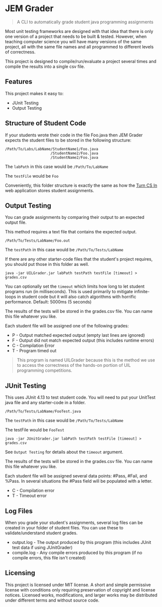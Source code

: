 # JEM Grader
> A CLI to automatically grade student java programming assignments

Most unit testing frameworks are designed with that idea that there is only one version of a project that needs to be built & tested. However, when teaching computer science you will have many versions of the same project, all with the same file names and all programmed to different levels of correctness.

This project is designed to compile/run/evaluate a project several times and compile the results into a single csv file.

## Features

This project makes it easy to:
* JUnit Testing
* Output Testing

## Structure of Student Code

If your students wrote their code in the file Foo.java then JEM Grader expects the student files to be stored in the following structure:

```
/Path/To/Labs/LabName/StudentName1/Foo.java
                     /StudentName2/Foo.java
                     /StudentName2/Foo.java
```

The `labPath` in this case would be `/Path/To/LabName`

The `testFile` would be `Foo`

Conveniently, this folder structure is exactly the same as how the [Turn CS In](https://github.com/hdctambien/turncsin) web application stores student assignments.

## Output Testing

You can grade assignments by comparing their output to an expected output file.

This method requires a text file that contains the expected output.

```
/Path/To/Tests/LabName/Foo.out
```

The `testPath` in this case would be `/Path/To/Tests/LabName`

If there are any other starter-code files that the student's project requires, you should put those in this folder as well.

```
java -jar UILGrader.jar labPath testPath testFile [timeout] > grades.csv
```

You can optionally set the `timeout` which limits how long to let student programs run (in milliseconds). This is used primarily to mitigate infinite-loops in student code but it will also catch algorithms with horrific performance. Default: 5000ms (5 seconds)

The results of the tests will be stored in the grades.csv file. You can name this file whatever you like.

Each student file will be assigned one of the following grades:

* P - Output matched expected output (empty last lines are ignored)
* F - Output did not match expected output (this includes runtime errors)
* C - Compilation Error
* T - Program timed out

> This program is named UILGrader because this is the method we use to access the correctness of the hands-on portion of UIL programming competitions.

## JUnit Testing

This uses JUnit 4.13 to test student code. You will need to put your UnitTest java file and any starter-code in a folder.

```
/Path/To/Tests/LabName/FooTest.java
```

The `testPath` in this case would be `/Path/To/Tests/LabName`

The testFile would be `FooTest`

```
java -jar JUnitGrader.jar labPath testPath testFile [timeout] > grades.csv
```

See `Output Testing` for details about the `timeout` argument.

The results of the tests will be stored in the grades.csv file. You can name this file whatever you like.

Each student file will be assigned several data points: #Pass, #Fail, and %Pass. In several situations the #Pass field will be populated with a letter.

* C - Compilation error
* T - Timeout error

## Log Files

When you grade your student's assignments, several log files can be created in your folder of student files. You can use these to validate/understand student grades.

* output.log - The output produced by this program (this includes JUnit test data if using JUnitGrader)
* compile.log - Any compile errors produced by this program (if no compile errors, this file isn't created)

## Licensing

This project is licensed under MIT license. A short and simple permissive license with conditions only requiring preservation of copyright and license notices. Licensed works, modifications, and larger works may be distributed under different terms and without source code.
